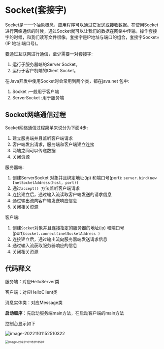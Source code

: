 # Socket(套接字)

Socket是一一个抽象概念，应用程序可以通过它发送或接收数据。在使用Socket进行网络通信的时候，通过Socket就可以让我们的数据在网络中传输。操作套接字的时候，和我们读写文件很像。套接字是IP地址与端口的组合，套接字Socket= (IP 地址:端口号)。

要通过互联网进行通信，至少需要一对套接字:

1. 运行于服务器端的Server Socket。
2. 运行于客户机端的Client Socket。

在Java开发中使用Socket时会常用到两个类，都在java.net 包中:

1. Socket :一般用于客户端
2. ServerSocket :用于服务端

## Socket网络通信过程

Socket网络通信过程简单来说分为下面4步:

1. 建立服务端并且监听客户端请求
2. 客户端发出请求，服务端和客户端建立连接
3. 两端之间可以传递数据
4. 关闭资源


服务器端:

1. 创建ServerSocket 对象并且绑定地址(ip) 和端口号(port): `server.bind(new InetSocketAddress(host, port))`
2. 通过`accept() `方法监听客户端请求
3. 连接建立后，通过输入流读取客户端发送的请求信息
4. 通过输出流向客户端发送响应信息
5. 关闭相关资源

客户端:

1. 创建`Socket`对象并且连接指定的服务器的地址(ip) 和端口号(port):`socket.connect(inetSocketAddress )`
2. 连接建立后，通过输出流向服务器端发送请求信息
3. 通过输入流获取服务器响应的信息
4. 关闭相关资源

## 代码释义

服务端：对应HelloServer类

客户端：对应HelloClient类

消息实体类：对应Message类

**启动顺序**：先启动服务端main方法，在启动客户端的main方法

控制台显示如下

![image-20221101152510322](https://billrepo.oss-cn-hangzhou.aliyuncs.com/doc-img/image-20221101152510322.png)


<img src="https://billrepo.oss-cn-hangzhou.aliyuncs.com/doc-img/image-20221101152113597.png" alt="image-20221101152113597" style="zoom: 67%;" />
